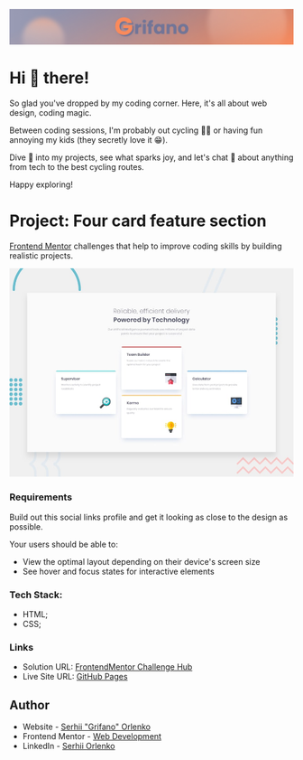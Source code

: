 ![](/assets/Banner.jpg)

# Hi 👋 there!

So glad you've dropped by my coding corner. Here, it's all about web design,
coding magic.

Between coding sessions, I'm probably out cycling 🚴‍♂️ or having fun annoying my
kids (they secretly love it 😁).

Dive 👀 into my projects, see what sparks joy, and let's chat 💬 about anything
from tech to the best cycling routes.

Happy exploring!

# Project: Four card feature section

[Frontend Mentor](https://www.frontendmentor.io) challenges that help to improve
coding skills by building realistic projects.

![](./assets/preview.jpg)

### Requirements

Build out this social links profile and get it looking as close to the design as
possible.

Your users should be able to:

- View the optimal layout depending on their device's screen size
- See hover and focus states for interactive elements

### Tech Stack:

- HTML;
- CSS;

### Links

- Solution URL:
  [FrontendMentor Challenge Hub](https://www.frontendmentor.io/solutions/responsive-product-card-component-css-ILCwksw-aE)
- Live Site URL: [GitHub Pages](https://grifano.github.io/fm-05-product-card/)

## Author

- Website - [Serhii "Grifano" Orlenko](https://www.grifano.com)
- Frontend Mentor -
  [Web Development](https://www.frontendmentor.io/profile/grifano)
- LinkedIn - [Serhii Orlenko](https://www.linkedin.com/in/grifano/)
